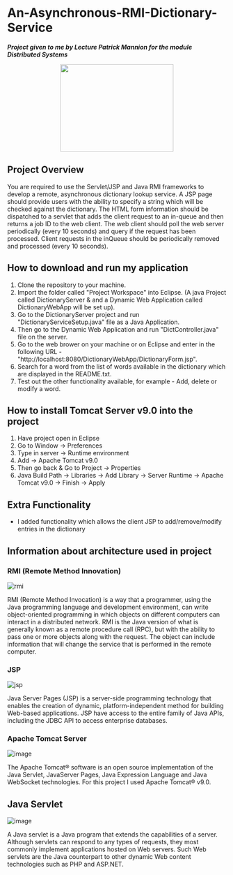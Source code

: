 # An-Asynchronous-RMI-Dictionary-Service

***Project given to me by Lecture Patrick Mannion for the module Distributed Systems***

<p align="center">
  <img width="260" height="200" src="https://s.cafebazaar.ir/1/icons/Ali.Dejbord.ComDic_512x512.png">
</p>

## Project Overview
You are required to use the Servlet/JSP and Java RMI frameworks to develop a remote, asynchronous dictionary
lookup service. A JSP page should provide users with the ability to specify a string which will be checked
against the dictionary. The HTML form information should be dispatched to a servlet that adds the client request
to an in-queue and then returns a job ID to the web client. The web client should poll the web server periodically
(every 10 seconds) and query if the request has been processed. Client requests in the inQueue should
be periodically removed and processed (every 10 seconds).

## How to download and run my application
1. Clone the repository to your machine.
1. Import the folder called "Project Workspace" into Eclipse. (A java Project called DictionaryServer & and a Dynamic Web Application called DictionaryWebApp will be set up).
1. Go to the DictionaryServer project and run "DictionaryServiceSetup.java" file as a Java Application.
1. Then go to the Dynamic Web Application and run "DictController.java" file on the server.
1. Go to the web brower on your machine or on Eclipse and enter in the following URL - "http://localhost:8080/DictionaryWebApp/DictionaryForm.jsp".
1. Search for a word from the list of words available in the dictionary which are displayed in the README.txt.
1. Test out the other functionality available, for example - Add, delete or modify a word.

## How to install Tomcat Server v9.0 into the project
1. Have project open in Eclipse
1. Go to Window -> Preferences
1. Type in server -> Runtime environment
1. Add -> Apache Tomcat v9.0
1. Then go back & Go to Project -> Properties
1. Java Build Path -> Libraries -> Add Library -> Server Runtime -> Apache Tomcat v9.0 -> Finish -> Apply

## Extra Functionality
* I added functionality which allows the client JSP to add/remove/modify entries in the dictionary

## Information about architecture used in project
### RMI (Remote Method Innovation)
![rmi](https://user-images.githubusercontent.com/14197773/34213651-c84f8a60-e597-11e7-9622-13f5d2226e88.png)

RMI (Remote Method Invocation) is a way that a programmer, using the Java programming language and development environment, can write object-oriented programming in which objects on different computers can interact in a distributed network.
RMI is the Java version of what is generally known as a remote procedure call (RPC), but with the ability to pass one or more objects along with the request.
The object can include information that will change the service that is performed in the remote computer.

### JSP
![jsp](https://user-images.githubusercontent.com/14197773/34214078-45b22566-e599-11e7-82b9-f019c50b66ee.png)

Java Server Pages (JSP) is a server-side programming technology that enables the creation of dynamic, platform-independent method for building Web-based applications.
JSP have access to the entire family of Java APIs, including the JDBC API to access enterprise databases.

### Apache Tomcat Server
![image](https://user-images.githubusercontent.com/14197773/34214259-d5666758-e599-11e7-96c7-28459674f48a.png)

The Apache Tomcat® software is an open source implementation of the Java Servlet, JavaServer Pages, Java Expression Language and Java WebSocket technologies.
For this project I used Apache Tomcat® v9.0.

## Java Servlet
![image](https://user-images.githubusercontent.com/14197773/34214677-1679f6aa-e59b-11e7-993b-241d1e44484c.png)

A Java servlet is a Java program that extends the capabilities of a server.
Although servlets can respond to any types of requests, they most commonly implement applications hosted on Web servers.
Such Web servlets are the Java counterpart to other dynamic Web content technologies such as PHP and ASP.NET.